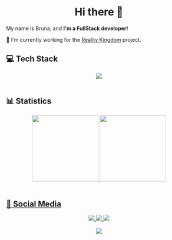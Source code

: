  <h1 align="center"> Hi there 👋</h1>
 
<p>
    My name is Bruna, and <strong>I'm a FullStack developer!</strong>
</p>
 
💼 I'm currently working for the [Reality Kingdom](https://realitykingdom.xyz/) project.
<br>

<h2>💻 Tech Stack</h2> 
<div align="center">
<img src="https://skillicons.dev/icons?i=js,ts,react,nodejs,html,css,nextjs,vue,nuxtjs,express,nestjs,mongodb,mysql,prisma,docker,py,sass,tailwind,bootstrap,styledcomponents,vite,aws,vercel&theme=dark" /> 
</div>

<br>
<h2>📊 Statistics</h2>
<div align="center">
  <a href="https://github.com/brunakobayachi">
  <img height="180em" src="https://github-readme-stats.vercel.app/api?username=brunakobayachi&show_icons=true&theme=dracula&include_all_commits=true&count_private=true"/>
  <img height="180em" src="https://github-readme-stats.vercel.app/api/top-langs/?username=brunakobayachi&layout=compact&langs_count=7&theme=dracula"/>
</div>
<br>

<h2>📱 Social Media</h2>
<div align="center">
<a href="https://www.linkedin.com/in/brunakobayachi/"> 
	<img src="https://img.shields.io/badge/LinkedIn-0077B5?style=for-the-badge&logo=linkedin&logoColor=white" />
<a href="mailto:brunakobayachi@gmail.com"> 
	<img src="https://img.shields.io/badge/Gmail-D14836?style=for-the-badge&logo=gmail&logoColor=white" />
 <a/>
 <a href="https://www.instagram.com/brunakobayachi/"> 
	<img src="https://img.shields.io/badge/Instagram-E4405F?style=for-the-badge&logo=instagram&logoColor=white" />
 <a/><br><br>
	 
 <a href="https://bruna-portfolio.netlify.app/"> 
	<img src="https://img.shields.io/badge/portfolio-E4405F?style=for-the-badge&logoColor=white" />
 <a/><br><br>
	 
	 
</div>
